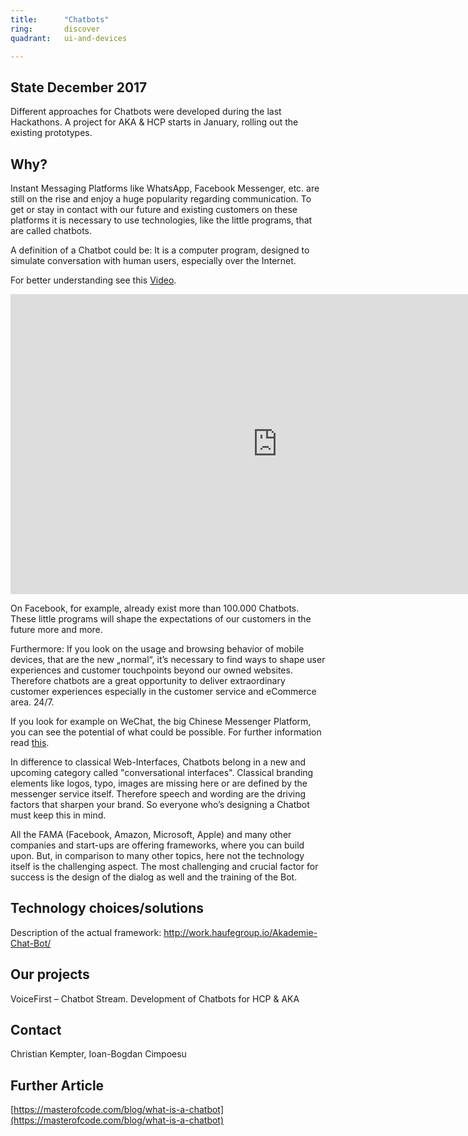 ```yaml
---
title:      "Chatbots"
ring:       discover
quadrant:   ui-and-devices

---
```


## State December 2017
Different approaches for Chatbots were developed during the last Hackathons. A project for AKA & HCP starts in January, rolling out the existing prototypes.

## Why? ##

Instant Messaging Platforms like WhatsApp, Facebook Messenger, etc. are still on the rise and enjoy a huge popularity regarding
communication. To get or stay in contact with our future and existing customers on these platforms it is necessary to use technologies,
like the little programs, that are called chatbots.

A definition of a Chatbot could be:
It is a computer program, designed to simulate conversation with human users, especially over the
Internet.

For better understanding see this [Video](https://www.youtube.com/watch?v=IYJjrvXSbnM).
<iframe width="854" height="480" src="https://www.youtube.com/watch?v=IYJjrvXSbnM" frameborder="0" allowfullscreen></iframe>

On Facebook, for example, already exist more than 100.000 Chatbots. These little programs will shape the expectations of our customers in the future more and more.

Furthermore: If you look on the usage and browsing behavior of mobile devices, that are the new „normal“, it’s
necessary to find ways to shape user experiences and customer touchpoints beyond our owned websites. Therefore chatbots are a
great opportunity to deliver extraordinary customer experiences especially in the customer service and eCommerce area. 24/7. 

If you look for example on WeChat, the big Chinese Messenger Platform, you can see the potential of what could be possible. For further information read [this](https://www.clickz.com/an-introduction-to-wechat-the-evolution-and-future-of-chinas-most-popularapp/111401/).

In difference to classical Web-Interfaces, Chatbots belong in a new and upcoming category called "conversational interfaces".
Classical branding elements like logos, typo, images are missing here or are defined by the messenger service itself. Therefore speech
and wording are the driving factors that sharpen your brand. So everyone who’s designing a Chatbot must keep this in mind.

All the FAMA (Facebook, Amazon, Microsoft, Apple) and many other companies and start-ups are offering frameworks, where you can build upon. But, in comparison to many other topics, here not the technology itself is the challenging aspect. The most challenging and crucial factor for success is the design of the dialog as well and the training of the Bot.

## Technology choices/solutions ##

Description of the actual framework: http://work.haufegroup.io/Akademie-Chat-Bot/ 

## Our projects ##

VoiceFirst – Chatbot Stream. Development of Chatbots for HCP & AKA

## Contact ##

Christian Kempter, Ioan-Bogdan Cimpoesu

## Further Article ##

[https://masterofcode.com/blog/what-is-a-chatbot](https://masterofcode.com/blog/what-is-a-chatbot)
